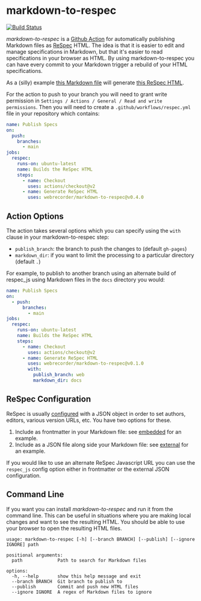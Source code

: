# markdown-to-respec

[![Build Status](https://github.com/webrecorder/markdown-to-respec/workflows/tests/badge.svg)](https://github.com/webrecorder/markdown-to-respec/actions/workflows/main.yml)

*markdown-to-respec* is a [Github Action] for automatically publishing Markdown files as [ReSpec] HTML. The idea is that it is easier to edit and manage specifications in Markdown, but that it's easier to read specifications in your browser as HTML. By using markdown-to-respec you can have every commit to your Markdown trigger a rebuild of your HTML specifications.

As a (silly) example [this Markdown file] will generate [this ReSpec HTML].

For the action to push to your branch you will need to grant write permission in `Settings / Actions / General / Read and write permissions`. Then you will need to create a `.github/workflows/respec.yml` file in your repository which contains:

```yaml
name: Publish Specs
on:
  push:
    branches: 
      - main
jobs:
  respec:
    runs-on: ubuntu-latest
    name: Builds the ReSpec HTML
    steps:
      - name: Checkout
        uses: actions/checkout@v2
      - name: Generate ReSpec HTML
        uses: webrecorder/markdown-to-respec@v0.4.0
```

## Action Options

The action takes several options which you can specify using the `with` clause in your markdown-to-respec step:

* `publish_branch`: the branch to push the changes to (default `gh-pages`)
* `markdown_dir`: if you want to limit the processing to a particular directory (default `.`)

For example, to publish to another branch using an alternate build of respec_js
using Markdown files in the `docs` directory you would:

```yaml
name: Publish Specs
on:
  - push:
      branches:
        - main
jobs:
  respec:
    runs-on: ubuntu-latest
    name: Builds the ReSpec HTML
    steps:
      - name: Checkout
        uses: actions/checkout@v2
      - name: Generate ReSpec HTML
        uses: webrecorder/markdown-to-respec@v0.1.0
        with:
          publish_branch: web
          markdown_dir: docs
```

## ReSpec Configuration

ReSpec is usually [configured] with a JSON object in order to set authors, editors, various version URLs, etc. You have two options for these.

1. Include as frontmatter in your Markdown file: see [embedded] for an example.
2. Include as a JSON file along side your Markdown file: see [external] for an example.

If you would like to use an alternate ReSpec Javascript URL you can use the `respec_js` config option either in frontmatter or the external JSON configuration.

## Command Line

If you want you can install *markdown-to-respec* and run it from the command line. This can be useful in situations where you are making local changes and want to see the resulting HTML. You should be able to use your browser to open the resulting HTML files.

```
usage: markdown-to-respec [-h] [--branch BRANCH] [--publish] [--ignore IGNORE] path

positional arguments:
  path             Path to search for Markdown files

options:
  -h, --help       show this help message and exit
  --branch BRANCH  Git branch to publish to
  --publish        Commit and push new HTML files
  --ignore IGNORE  A regex of Markdown files to ignore
```

[ReSpec]: https://respec.org/docs/
[Github Action]: https://docs.github.com/en/actions
[embedded]: https://raw.githubusercontent.com/webrecorder/markdown-to-respec/main/test-data/embedded/index.md
[external]: https://github.com/webrecorder/markdown-to-respec/tree/main/test-data/external
[this Markdown file]: https://raw.githubusercontent.com/webrecorder/markdown-to-respec/main/test-data/embedded/index.md
[this ReSpec HTML]: https://webrecorder.github.io/markdown-to-respec/test-data/embedded/
[configured]: https://respec.org/docs/#configuration-options
